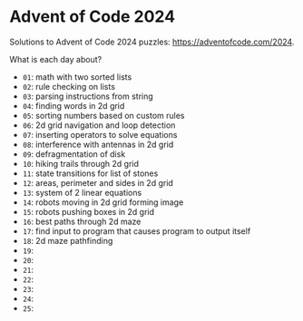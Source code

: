 # Advent of Code 2024

Solutions to Advent of Code 2024 puzzles: https://adventofcode.com/2024.

What is each day about?
- `01`: math with two sorted lists
- `02`: rule checking on lists
- `03`: parsing instructions from string
- `04`: finding words in 2d grid
- `05`: sorting numbers based on custom rules
- `06`: 2d grid navigation and loop detection
- `07`: inserting operators to solve equations
- `08`: interference with antennas in 2d grid
- `09`: defragmentation of disk
- `10`: hiking trails through 2d grid
- `11`: state transitions for list of stones
- `12`: areas, perimeter and sides in 2d grid
- `13`: system of 2 linear equations
- `14`: robots moving in 2d grid forming image
- `15`: robots pushing boxes in 2d grid
- `16`: best paths through 2d maze
- `17`: find input to program that causes program to output itself
- `18`: 2d maze pathfinding
- `19`:
- `20`:
- `21`:
- `22`:
- `23`:
- `24`:
- `25`:
